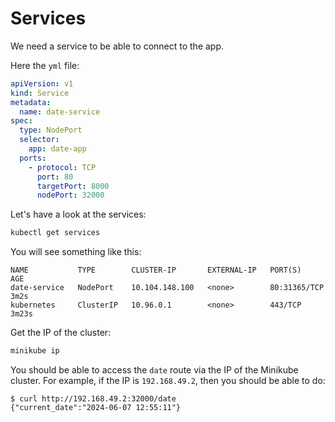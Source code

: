 # Services

We need a service to be able to connect to the app.

Here the `yml` file:

```yml
apiVersion: v1
kind: Service
metadata:
  name: date-service
spec:
  type: NodePort
  selector:
    app: date-app
  ports:
    - protocol: TCP
      port: 80
      targetPort: 8000
      nodePort: 32000
```

Let's have a look at the services:

```sh
kubectl get services
```

You will see something like this:

```
NAME           TYPE        CLUSTER-IP       EXTERNAL-IP   PORT(S)        AGE
date-service   NodePort    10.104.148.100   <none>        80:31365/TCP   3m2s
kubernetes     ClusterIP   10.96.0.1        <none>        443/TCP        3m23s
```

Get the IP of the cluster:

```sh
minikube ip
```

You should be able to access the `date` route via the IP of the Minikube cluster.
For example, if the IP is `192.168.49.2`, then you should be able to do:

```console
$ curl http://192.168.49.2:32000/date
{"current_date":"2024-06-07 12:55:11"}
```
